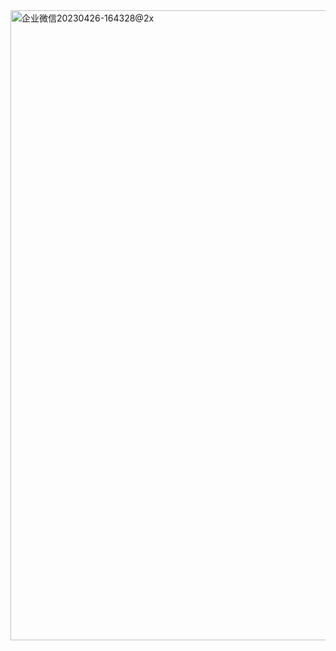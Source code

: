 <img width="1008" alt="企业微信20230426-164328@2x" src="https://user-images.githubusercontent.com/39622507/234521151-f8ee2553-5c0a-45b9-8527-8c31b57486e4.png">
